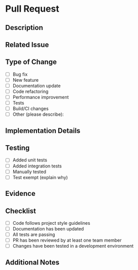 # Pull Request

## Description
<!-- Provide a brief description of the changes in this PR -->

## Related Issue
<!-- Link to the issue this PR addresses (use format: Closes #123, Fixes #123) -->

## Type of Change
<!-- Mark the appropriate option with an [x] -->
- [ ] Bug fix
- [ ] New feature
- [ ] Documentation update
- [ ] Code refactoring
- [ ] Performance improvement
- [ ] Tests
- [ ] Build/CI changes
- [ ] Other (please describe):

## Implementation Details
<!-- Provide a detailed description of the implementation -->

## Testing
<!-- Describe the testing you've done -->
- [ ] Added unit tests
- [ ] Added integration tests
- [ ] Manually tested
- [ ] Test exempt (explain why)

## Evidence
<!-- Provide evidence of testing (screenshots, logs, etc.) -->

## Checklist
<!-- Mark items with [x] once completed -->
- [ ] Code follows project style guidelines
- [ ] Documentation has been updated
- [ ] All tests are passing
- [ ] PR has been reviewed by at least one team member
- [ ] Changes have been tested in a development environment

## Additional Notes
<!-- Any additional information that might be helpful for reviewers -->
